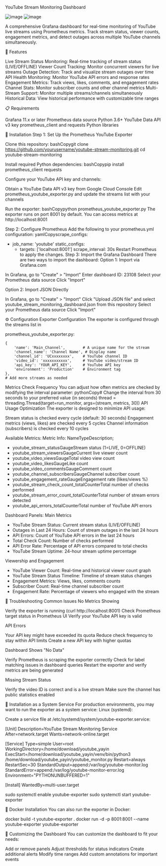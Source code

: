 YouTube Stream Monitoring Dashboard

![image](https://github.com/user-attachments/assets/3d8577e7-8a9a-4aa1-9754-83bae8319ff7)
![image](https://github.com/user-attachments/assets/9bad392c-262b-4818-bf1a-6aaac360a02a)




A comprehensive Grafana dashboard for real-time monitoring of YouTube live streams using Prometheus metrics. Track stream status, viewer counts, engagement metrics, and detect outages across multiple YouTube channels simultaneously.

🌟 Features

Live Stream Status Monitoring: Real-time tracking of stream status (LIVE/OFFLINE)
Viewer Count Tracking: Monitor concurrent viewers for live streams
Outage Detection: Track and visualize stream outages over time
API Health Monitoring: Monitor YouTube API errors and response rates
Engagement Metrics: Track views, likes, comments, and engagement rates
Channel Stats: Monitor subscriber counts and other channel metrics
Multi-Stream Support: Monitor multiple streams/channels simultaneously
Historical Data: View historical performance with customizable time ranges

📋 Requirements

Grafana 11.x or later
Prometheus data source
Python 3.6+
YouTube Data API v3 key
prometheus_client and requests Python libraries

🔧 Installation
Step 1: Set Up the Prometheus YouTube Exporter

Clone this repository:
bashCopygit clone https://github.com/yourusername/youtube-stream-monitoring.git
cd youtube-stream-monitoring

Install required Python dependencies:
bashCopypip install prometheus_client requests

Configure your YouTube API key and channels:

Obtain a YouTube Data API v3 key from Google Cloud Console
Edit prometheus_youtube_exporter.py and update the streams list with your channels


Run the exporter:
bashCopypython prometheus_youtube_exporter.py
The exporter runs on port 8001 by default. You can access metrics at http://localhost:8001

Step 2: Configure Prometheus
Add the following to your prometheus.yml configuration:
yamlCopyscrape_configs:
  - job_name: 'youtube'
    static_configs:
      - targets: ['localhost:8001']
    scrape_interval: 30s
Restart Prometheus to apply the changes.
Step 3: Import the Grafana Dashboard
There are two ways to import the dashboard:
Option 1: Import via Grafana.com

In Grafana, go to "Create" > "Import"
Enter dashboard ID: 23108
Select your Prometheus data source
Click "Import"

Option 2: Import JSON Directly

In Grafana, go to "Create" > "Import"
Click "Upload JSON file" and select youtube_stream_monitoring_dashboard.json from this repository
Select your Prometheus data source
Click "Import"

⚙️ Configuration
Exporter Configuration
The exporter is configured through the streams list in 

prometheus_youtube_exporter.py:

    {
        'name': 'Main_Channel',        # A unique name for the stream
        'channel_name': 'Channel Name', # Display name
        'channel_id': 'UCxxxxxxxx',    # YouTube channel ID
        'video_id': 'xxxxxxxxxxx',     # YouTube video/stream ID
        'api_key': 'YOUR_API_KEY',     # YouTube API key
        'environment': 'Production'    # Environment tag
    },
    # Add more streams as needed


Metrics Check Frequency
You can adjust how often metrics are checked by modifying the interval parameter:
pythonCopy# Change the interval from 30 seconds to your preferred value (in seconds)
thread = threading.Thread(target=run_monitor, args=(stream, metrics, 30))
API Usage Optimization
The exporter is designed to minimize API usage:

Stream status is checked every cycle (default: 30 seconds)
Engagement metrics (views, likes) are checked every 5 cycles
Channel information (subscribers) is checked every 10 cycles

Available Metrics: 
Metric Info:
NameTypeDescription;
- youtube_stream_statusGaugeStream status (1=LIVE, 0=OFFLINE)
- youtube_stream_viewersGaugeCurrent live viewer count
- youtube_video_viewsGaugeTotal video view count
- youtube_video_likesGaugeLike count
- youtube_video_commentsGaugeComment count
- youtube_channel_subscribersGaugeChannel subscriber count
- youtube_engagement_rateGaugeEngagement rate (likes/views %)
- youtube_stream_check_count_totalCounterTotal number of checks performed
- youtube_stream_error_count_totalCounterTotal number of stream errors detected
- youtube_api_errors_totalCounterTotal number of YouTube API errors

Dashboard Panels: 
Main Metrics

- YouTube Stream Status: Current stream status (LIVE/OFFLINE)
- Outages in Last 24 Hours: Count of stream outages in the last 24 hours
- API Errors: Count of YouTube API errors in the last 24 hours
- Total Check Count: Number of checks performed
- API Error Rate: Percentage of API errors compared to total checks
- YouTube Stream Uptime: 24-hour stream uptime percentage

Viewership and Engagement

- YouTube Viewer Count: Real-time and historical viewer count graph
- YouTube Stream Status Timeline: Timeline of stream status changes
- Engagement Metrics: Views, likes, comments counts
- Subscriber Count: Real-time channel subscriber count
- Engagement Rate: Percentage of viewers who engaged with the stream

🐛 Troubleshooting
Common Issues
No Metrics Showing

Verify the exporter is running (curl http://localhost:8001)
Check Prometheus target status in Prometheus UI
Verify your YouTube API key is valid

API Errors

Your API key might have exceeded its quota
Reduce check frequency to stay within API limits
Create a new API key with higher quotas

Dashboard Shows "No Data"

Verify Prometheus is scraping the exporter correctly
Check for label matching issues in dashboard queries
Restart the exporter and verify metrics are being generated

Missing Stream Status

Verify the video ID is correct and is a live stream
Make sure the channel has public statistics enabled

📌 Installation as a System Service
For production environments, you may want to run the exporter as a system service:
Linux (systemd):

Create a service file at /etc/systemd/system/youtube-exporter.service:

[Unit]
Description=YouTube Stream Monitoring Service
After=network.target
Wants=network-online.target

[Service]
Type=simple
User=root
WorkingDirectory=/home/download/youtube_yayin
ExecStart=/home/download/youtube_yayin/venv/bin/python3 /home/download/youtube_yayin/youtube_monitor.py
Restart=always
RestartSec=30
StandardOutput=append:/var/log/youtube-monitor.log
StandardError=append:/var/log/youtube-monitor-error.log
Environment="PYTHONUNBUFFERED=1"

[Install]
WantedBy=multi-user.target


sudo systemctl enable youtube-exporter
sudo systemctl start youtube-exporter

📌 Docker Installation
You can also run the exporter in Docker:

docker build -t youtube-exporter .
docker run -d -p 8001:8001 --name youtube-exporter youtube-exporter

📝 Customizing the Dashboard
You can customize the dashboard to fit your needs:

Add or remove panels
Adjust thresholds for status indicators
Create additional alerts
Modify time ranges
Add custom annotations for important events
